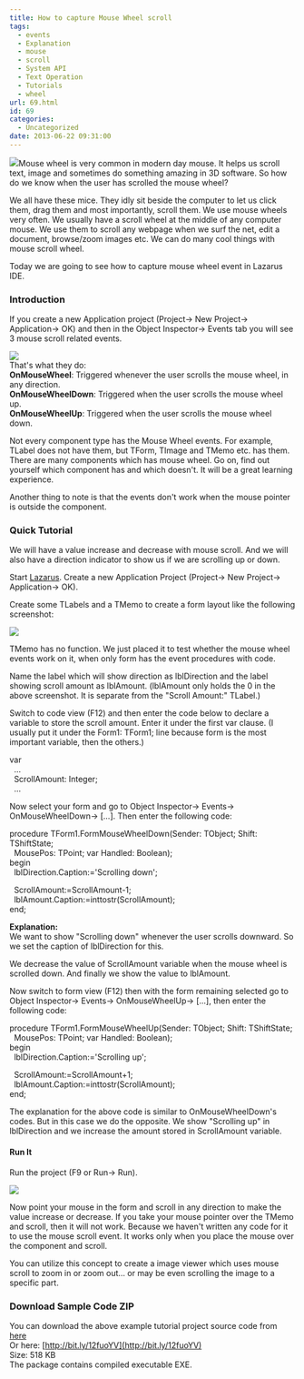 ```yaml
---
title: How to capture Mouse Wheel scroll
tags:
  - events
  - Explanation
  - mouse
  - scroll
  - System API
  - Text Operation
  - Tutorials
  - wheel
url: 69.html
id: 69
categories:
  - Uncategorized
date: 2013-06-22 09:31:00
---
```


![](http://3.bp.blogspot.com/-5EWVQFRA2mg/UcVurP_50RI/AAAAAAAABE4/ECg9QCXutjk/s1600/mouse-scroll-thumb.jpg)Mouse wheel is very common in modern day mouse. It helps us scroll text, image and sometimes do something amazing in 3D software. So how do we know when the user has scrolled the mouse wheel?  
  
  
We all have these mice. They idly sit beside the computer to let us click them, drag them and most importantly, scroll them. We use mouse wheels very often. We usually have a scroll wheel at the middle of any computer mouse. We use them to scroll any webpage when we surf the net, edit a document, browse/zoom images etc. We can do many cool things with mouse scroll wheel.  
  
Today we are going to see how to capture mouse wheel event in Lazarus IDE.  
  

### Introduction

  
If you create a new Application project (Project-> New Project-> Application-> OK) and then in the Object Inspector-> Events tab you will see 3 mouse scroll related events.  
  
![](http://1.bp.blogspot.com/-0AEctLK_djM/UcVadTtuZUI/AAAAAAAABEI/fYcA90XMC0M/s1600/mouse-wheel-scroll-events-lazarus.gif)  
That's what they do:  
**OnMouseWheel**: Triggered whenever the user scrolls the mouse wheel, in any direction.  
**OnMouseWheelDown**: Triggered when the user scrolls the mouse wheel up.  
**OnMouseWheelUp**: Triggered when the user scrolls the mouse wheel down.  
  
  
Not every component type has the Mouse Wheel events. For example, TLabel does not have them, but TForm, TImage and TMemo etc. has them. There are many components which has mouse wheel. Go on, find out yourself which component has and which doesn't. It will be a great learning experience.  
  
Another thing to note is that the events don't work when the mouse pointer is outside the component.  
  
  

### Quick Tutorial

We will have a value increase and decrease with mouse scroll. And we will also have a direction indicator to show us if we are scrolling up or down.  
  
Start [Lazarus](http://www.lazarus.freepascal.org/). Create a new Application Project (Project-> New Project-> Application-> OK).  
  
Create some TLabels and a TMemo to create a form layout like the following screenshot:  
  
![](http://3.bp.blogspot.com/--YB1PjtCc0o/UcVf1PCa_gI/AAAAAAAABEY/qIEXQ35ZFqg/s1600/mouse-wheel-frm-layout.gif)  
  
TMemo has no function. We just placed it to test whether the mouse wheel events work on it, when only form has the event procedures with code.  
  
Name the label which will show direction as lblDirection and the label showing scroll amount as lblAmount. (lblAmount only holds the 0 in the above screenshot. It is separate from the "Scroll Amount:" TLabel.)  
  
Switch to code view (F12) and then enter the code below to declare a variable to store the scroll amount. Enter it under the first var clause. (I usually put it under the Form1: TForm1; line because form is the most important variable, then the others.)  
  

var   
  ...   
  ScrollAmount: Integer;  
  ...

  
Now select your form and go to Object Inspector-> Events-> OnMouseWheelDown-> \[...\]. Then enter the following code:  
  

procedure TForm1.FormMouseWheelDown(Sender: TObject; Shift: TShiftState;  
  MousePos: TPoint; var Handled: Boolean);  
begin  
  lblDirection.Caption:='Scrolling down';  
  
  ScrollAmount:=ScrollAmount-1;  
  lblAmount.Caption:=inttostr(ScrollAmount);  
end;

  
**Explanation:**  
We want to show "Scrolling down" whenever the user scrolls downward. So we set the caption of lblDirection for this.  
  
We decrease the value of ScrollAmount variable when the mouse wheel is scrolled down. And finally we show the value to lblAmount.  
  
Now switch to form view (F12) then with the form remaining selected go to Object Inspector-> Events-> OnMouseWheelUp-> \[...\], then enter the following code:  
  

procedure TForm1.FormMouseWheelUp(Sender: TObject; Shift: TShiftState;  
  MousePos: TPoint; var Handled: Boolean);  
begin  
  lblDirection.Caption:='Scrolling up';  
  
  ScrollAmount:=ScrollAmount+1;  
  lblAmount.Caption:=inttostr(ScrollAmount);  
end;

  
The explanation for the above code is similar to OnMouseWheelDown's codes. But in this case we do the opposite. We show "Scrolling up" in lblDirection and we increase the amount stored in ScrollAmount variable.  
  

#### Run It

Run the project (F9 or Run-> Run).  
  
![](http://3.bp.blogspot.com/-0JdT4TLHKSM/UcVrzLIkf7I/AAAAAAAABEo/LZPrdIJQMn8/s1600/mouse-wheel-lazarus-project.gif)  
  
Now point your mouse in the form and scroll in any direction to make the value increase or decrease. If you take your mouse pointer over the TMemo and scroll, then it will not work. Because we haven't written any code for it to use the mouse scroll event. It works only when you place the mouse over the component and scroll.  
  
You can utilize this concept to create a image viewer which uses mouse scroll to zoom in or zoom out... or may be even scrolling the image to a specific part.  
  

### Download Sample Code ZIP

You can download the above example tutorial project source code from [here](https://www.dropbox.com/s/ohlyiwu6e1mlqmk/MouseWheel.zip?dl=1)  
Or here: [http://bit.ly/12fuoYV](http://bit.ly/12fuoYV)  
Size: 518 KB  
The package contains compiled executable EXE.